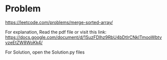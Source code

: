 # Problem

https://leetcode.com/problems/merge-sorted-array/

For explanation, Read the pdf file or visit this link:
https://docs.google.com/document/d/1SuzFDlhz9RbU4bDtlrCNkITmooWbtvvzeEtZW8WoKk4/

For Solution, open the Solution.py files